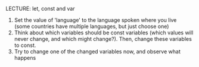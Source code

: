LECTURE: let, const and var
1. Set the value of 'language' to the language spoken where you live (some
countries have multiple languages, but just choose one)
2. Think about which variables should be const variables (which values will never
change, and which might change?). Then, change these variables to const.
3. Try to change one of the changed variables now, and observe what happens